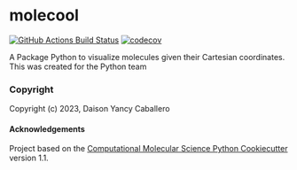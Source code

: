 molecool
==============================
[//]: # (Badges)
[![GitHub Actions Build Status](https://github.com/REPLACE_WITH_OWNER_ACCOUNT/molecool/workflows/CI/badge.svg)](https://github.com/REPLACE_WITH_OWNER_ACCOUNT/molecool/actions?query=workflow%3ACI)
[![codecov](https://codecov.io/gh/REPLACE_WITH_OWNER_ACCOUNT/molecool/branch/main/graph/badge.svg)](https://codecov.io/gh/REPLACE_WITH_OWNER_ACCOUNT/molecool/branch/main)


A Package Python to visualize molecules given their Cartesian coordinates. This was created for the Python team

### Copyright

Copyright (c) 2023, Daison Yancy Caballero


#### Acknowledgements
 
Project based on the 
[Computational Molecular Science Python Cookiecutter](https://github.com/molssi/cookiecutter-cms) version 1.1.
